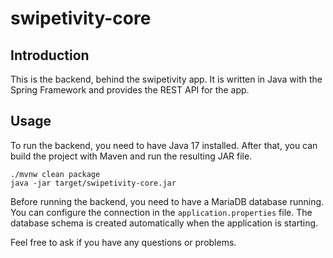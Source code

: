 # swipetivity-core

## Introduction

This is the backend, behind the swipetivity app. It is written in Java with the Spring Framework and provides the REST
API for the app.

## Usage

To run the backend, you need to have Java 17 installed. After that, you can build the project with Maven and run the
resulting JAR file.

```
./mvnw clean package
java -jar target/swipetivity-core.jar
```

Before running the backend, you need to have a MariaDB database running. You can configure the connection in
the `application.properties` file.
The database schema is created automatically when the application is starting.

Feel free to ask if you have any questions or problems.